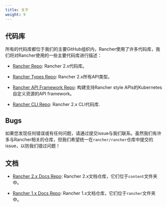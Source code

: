 ```yaml
---
title: 关于
weight: 9
---
```


## 代码库

所有的代码库都位于我们的主要GitHub组织内，Rancher使用了许多代码库，我们将对Rancher使用的一些主要代码库进行描述：

- [Rancher Repo](https://github.com/rancher/rancher): Rancher 2.x代码库。

- [Rancher Types Repo](https://github.com/rancher/types): Rancher 2.x所有API类型。

- [Rancher API Framework Repo](https://github.com/rancher/norman): 构建支持Rancher style APIs的Kubernetes自定义资源的API framework。

- [Rancher CLI Repo](https://github.com/rancher/cli): Rancher 2.x CLI代码库.

## Bugs

如果您发现任何错误或有任何问题，请通过提交issue与我们联系。虽然我们有许多与Rancher相关的仓库，但我们希望统一在`rancher/rancher`仓库中提交的issue，以防我们错过问题！

## 文档

- [Rancher 2.x Docs Repo](https://github.com/rancher/docs): Rancher 2.x文档仓库，它们位于`content`文件夹中。

- [Rancher 1.x Docs Repo](https://github.com/rancher/rancher.github.io): Rancher 1.x文档仓库，它们位于`rancher`文件夹中。
